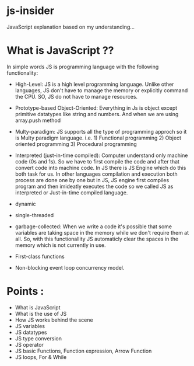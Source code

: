 # js-insider
JavaScript explanation based on my understanding...

# What is JavaScript ??
  In simple words JS is programming language with the following functionality: 
  
  * High-Level: JS is a high level programming language. Unlike other languages, JS don't have to manage the memory
    or explicitly command the CPU. SO, JS do not have to manage resources.
    
  * Prototype-based Object-Oriented: Everything in Js is object except primitive datatypes like string and numbers. 
    And when we are using array.push method  
  
  * Multy-paradigm: JS supports all the type of programming approch so it is Multy paradigm language.
    i.e. 1) Functional programming 2) Object oriented programming 3) Procedural programming
  
  * Interpreted (just-in-time compiled): Computer understand only machine code (0s and 1s). So we have to first compile 
    the code and after that convert code into machine code. In JS there is JS Engine which do this both task for us. 
    In other languages compilation and execution both process are done one by one but in JS, JS engine first compiles 
    program and then imideatly executes the code so we called JS as interpreted or Just-in-time compiled language. 
    
  * dynamic 
  * single-threaded
  * garbage-collected: When we write a code it's possible that some variables are taking space in the memory while we don't 
    require them at all. So, with this functionallity JS automaticly clear the spaces in the memory which is not currently in use.
   * First-class functions
   * Non-blocking event loop concurrency model.
  
  
  
# Points : 
  
 * What is JavaScript
 * What is the use of JS
 * How JS works behind the scene
 * JS variables
 * JS datatypes
 * JS type conversion
 * JS operator
 * JS basic Functions, Function expression, Arrow Function
 * JS loops, For & While
  
